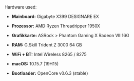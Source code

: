 Hardware used:
- __Mainboard:__ Gigabyte X399 DESIGNARE EX
- __Prozessor:__ AMD Ryzen Threadripper 1950X
- __Grafikkarte:__ ASRock > Phantom Gaming X Radeon VII 16G
- __RAM:__ G.Skill Trident Z 3000 64 GB
- __WiFi + BT:__ Intel Wireless 8265 / 8275


- __macOS:__ 10.15.7 (19H15)
- __Bootloader:__ OpenCore v0.6.3 (stable)
